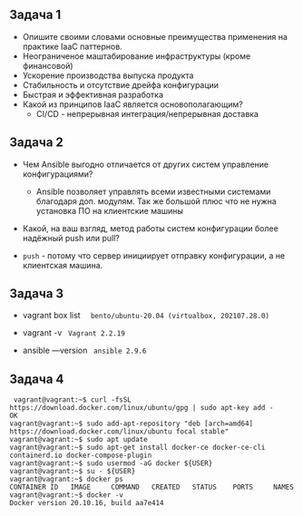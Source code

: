 ## Задача 1
- Опишите своими словами основные преимущества применения на практике IaaC паттернов.  
 - Неограниченое маштабирование инфраструктуры (кроме финансовой)
 - Ускорение производства выпуска продукта
 - Стабильность и отсутствие дрейфа конфигурации 
 - Быстрая и эффективная разработка
- Какой из принципов IaaC является основополагающим?  
    - CI/CD - непрерывная интеграция/непрерывная доставка


## Задача 2
- Чем Ansible выгодно отличается от других систем управление конфигурациями?
  - Ansible позволяет управлять всеми известными системами благодаря доп. модулям. Так же большой плюс что не нужна установка ПО на клиентские машины

- Какой, на ваш взгляд, метод работы систем конфигурации более надёжный push или pull?
 - `push` - потому что сервер инициирует отправку конфигурации, а не клиентская машина.


## Задача 3
- vagrant box list
  ```  bento/ubuntu-20.04 (virtualbox, 202107.28.0)```

-  vagrant -v
  ```  Vagrant 2.2.19 ```

- ansible —version 
  ```  ansible 2.9.6 ```



## Задача 4

```
 vagrant@vagrant:~$ curl -fsSL https://download.docker.com/linux/ubuntu/gpg | sudo apt-key add -
OK
vagrant@vagrant:~$ sudo add-apt-repository "deb [arch=amd64] https://download.docker.com/linux/ubuntu focal stable"
vagrant@vagrant:~$ sudo apt update
vagrant@vagrant:~$ sudo apt-get install docker-ce docker-ce-cli containerd.io docker-compose-plugin
vagrant@vagrant:~$ sudo usermod -aG docker ${USER}
vagrant@vagrant:~$ su - ${USER}
vagrant@vagrant:~$ docker ps
CONTAINER ID   IMAGE     COMMAND   CREATED   STATUS    PORTS     NAMES
vagrant@vagrant:~$ docker -v
Docker version 20.10.16, build aa7e414
```
